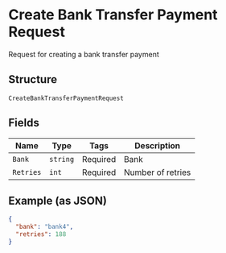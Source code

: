 
# Create Bank Transfer Payment Request

Request for creating a bank transfer payment

## Structure

`CreateBankTransferPaymentRequest`

## Fields

| Name | Type | Tags | Description |
|  --- | --- | --- | --- |
| `Bank` | `string` | Required | Bank |
| `Retries` | `int` | Required | Number of retries |

## Example (as JSON)

```json
{
  "bank": "bank4",
  "retries": 188
}
```


